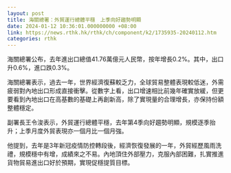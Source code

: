 ```yaml
---
layout: post
title: 海關總署：外貿運行總體平穩　上季向好趨勢明顯
date: 2024-01-12 10:36:01.000000000 +08:00
link: https://news.rthk.hk/rthk/ch/component/k2/1735935-20240112.htm
categories: rthk
---
```


海關總署公布，去年進出口總值41.76萬億元人民幣，按年增長0.2%。其中，出口升0.6%，進口跌0.3%。

海關總署表示，過去一年，世界經濟復蘇較乏力，全球貿易整體表現較低迷，外需疲弱對內地出口形成直接衝擊。從數字上看，出口增速相比前幾年確實放緩，但更要看到內地出口在高基數的基礎上再創新高，除了實現量的合理增長，亦保持份額整體穩定。

副署長王令浚表示，外貿運行總體平穩，去年第4季向好趨勢明顯，規模逐季抬升；上季月度外貿表現亦一個月比一個月強。

他提到，去年是3年新冠疫情防控轉段後，經濟恢復發展的一年，外貿經歷風雨洗禮，規模穩中有增，成績來之不易。內地頂住外部壓力，克服內部困難，扎實推進貨物貿易進出口好於預期，實現促穩提質目標。
